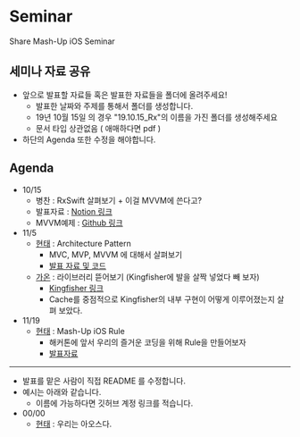 # Seminar

Share Mash-Up iOS Seminar

## 세미나 자료 공유

- 앞으로 발표할 자료들 혹은 발표한 자료들을 폴더에 올려주세요!
  - 발표한 날짜와 주제를 통해서 폴더를 생성합니다.
  - 19년 10월 15일 의 경우 "19.10.15_Rx"의 이름을 가진 폴더를 생성해주세요
  - 문서 타입 상관없음 ( 애매하다면 pdf )
- 하단의 Agenda 또한 수정을 해야합니다.

## Agenda

- 10/15 
  - 병찬 : RxSwift 살펴보기 + 이걸 MVVM에 쓴다고?
  - 발표자료 : [Notion 링크](https://www.notion.so/woollim/RxSwift-59081ae144bc4c33807954cb2ce36426)
  - MVVM예제 : [Github 링크](https://github.com/mashup-ios/RxSwift-News)
- 11/5
  - [현태](https://github.com/onemoonstudio) : Architecture Pattern
    - MVC, MVP, MVVM 에 대해서 살펴보기
    - [발표 자료 및 코드](https://github.com/mashup-ios/Seminar/tree/master/19.11.5_ArchitecturePattern)
  - [가온](https://github.com/gaonK) : 라이브러리 뜯어보기 (Kingfisher에 발을 살짝 넣었다 빼 보자)
    - [Kingfisher 링크](https://github.com/onevcat/Kingfisher)
    - Cache를 중점적으로 Kingfisher의 내부 구현이 어떻게 이루어졌는지 살펴 보았다.
- 11/19
  - [현태](https://github.com/onemoonstudio) : Mash-Up iOS Rule
    - 해커톤에 앞서 우리의 즐거운 코딩을 위해 Rule을 만들어보자
    - [발표자료](https://github.com/mashup-ios/Seminar/blob/master/19.11.19_Making_Mash-Up-iOS-Rule/Mash-Up%20iOS%20Rules.md)

-----------------------------

- 발표를 맡은 사람이 직접 README 를 수정합니다.
- 예시는 아래와 같습니다.
  - 이름에 가능하다면 깃허브 계정 링크를 적습니다.
- 00/00 
  - [현태](https://github.com/onemoonstudio) : 우리는 아오스다.
